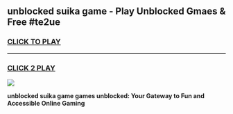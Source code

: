 
## unblocked suika game - Play Unblocked Gmaes & Free #te2ue
<h3>
<a href="https://news.freeplayer.one?title=unblocked_suika_game&ref=24F">CLICK TO PLAY</a></h3>
<hr>

<h3>
<a href="https://news.freeplayer.one?title=unblocked_suika_game&ref=24F">CLICK 2 PLAY</a>
  
</h3>

<a href="https://news.freeplayer.one?title=unblocked_suika_game&ref=24F/"><img src="https://clearcache.store/games.png"></a>


**unblocked suika game games unblocked: Your Gateway to Fun and Accessible Online Gaming**
